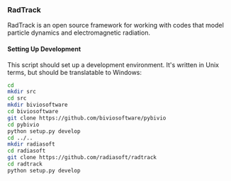 ### RadTrack

RadTrack is an open source framework for working with codes that model particle dynamics and electromagnetic radiation.

#### Setting Up Development

This script should set up a development environment. It's written in Unix
terms, but should be translatable to Windows:

```bash
cd
mkdir src
cd src
mkdir biviosoftware
cd biviosoftware
git clone https://github.com/biviosoftware/pybivio
cd pybivio
python setup.py develop
cd ../..
mkdir radiasoft
cd radiasoft
git clone https://github.com/radiasoft/radtrack
cd radtrack
python setup.py develop
```
